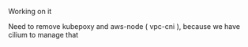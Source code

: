 Working on it

Need to remove kubepoxy and aws-node ( vpc-cni ), because we have cilium to manage that
